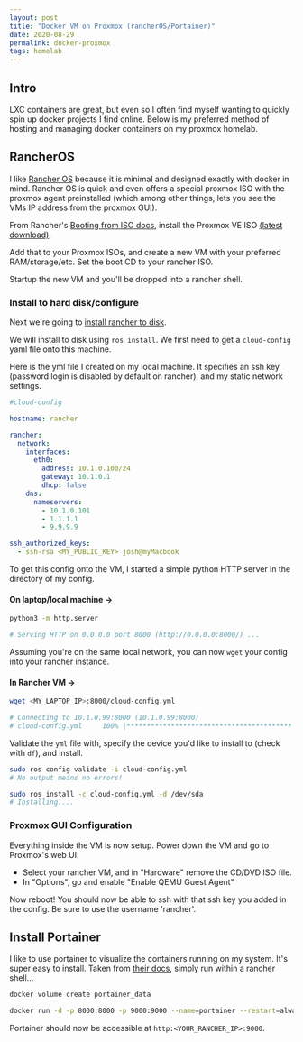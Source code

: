 ```yaml
---
layout: post
title: "Docker VM on Proxmox (rancherOS/Portainer)"
date: 2020-08-29
permalink: docker-proxmox
tags: homelab
---
```


## Intro

LXC containers are great, but even so I often find myself wanting to quickly spin up docker projects I find online. Below is my preferred method of hosting and managing docker containers on my proxmox homelab.

## RancherOS

I like [Rancher OS](https://rancher.com/docs/os/v1.x/en/overview/) because it is minimal and designed exactly with docker in mind. Rancher OS is quick and even offers a special proxmox ISO with the proxmox agent preinstalled (which among other things, lets you see the VMs IP address from the proxmox GUI).

From Rancher's [Booting from ISO docs](https://rancher.com/docs/os/v1.x/en/installation/workstation/boot-from-iso/), install the Proxmox VE ISO [(latest download)](https://releases.rancher.com/os/latest/proxmoxve/rancheros.iso).

Add that to your Proxmox ISOs, and create a new VM with your preferred RAM/storage/etc. Set the boot CD to your rancher ISO.

Startup the new VM and you'll be dropped into a rancher shell.

### Install to hard disk/configure

Next we're going to [install rancher to disk](https://rancher.com/docs/os/v1.x/en/installation/server/install-to-disk/).

We will install to disk using `ros install`. We first need to get a `cloud-config` yaml file onto this machine.

Here is the yml file I created on my local machine. It specifies an ssh key (password login is disabled by default on rancher), and my static network settings.

```yaml
#cloud-config

hostname: rancher

rancher:
  network:
    interfaces:
      eth0:
        address: 10.1.0.100/24
        gateway: 10.1.0.1
        dhcp: false
    dns:
      nameservers:
        - 10.1.0.101
        - 1.1.1.1
        - 9.9.9.9

ssh_authorized_keys:
  - ssh-rsa <MY_PUBLIC_KEY> josh@myMacbook
```

To get this config onto the VM, I started a simple python HTTP server in the directory of my config.

#### On laptop/local machine ->

```bash
python3 -m http.server

# Serving HTTP on 0.0.0.0 port 8000 (http://0.0.0.0:8000/) ...
```

Assuming you're on the same local network, you can now `wget` your config into your rancher instance.

#### In Rancher VM ->

```bash
wget <MY_LAPTOP_IP>:8000/cloud-config.yml

# Connecting to 10.1.0.99:8000 (10.1.0.99:8000)
# cloud-config.yml     100% |*****************************************|   847   0:00:00 ETA
```

Validate the `yml` file with, specify the device you'd like to install to (check with `df`), and install.

```bash
sudo ros config validate -i cloud-config.yml
# No output means no errors!

sudo ros install -c cloud-config.yml -d /dev/sda
# Installing....
```

### Proxmox GUI Configuration

Everything inside the VM is now setup.  Power down the VM and go to Proxmox's web UI.  

- Select your rancher VM, and in "Hardware" remove the CD/DVD ISO file.  
- In "Options", go and enable "Enable QEMU Guest Agent"

Now reboot! You should now be able to ssh with that ssh key you added in the config. Be sure to use the username 'rancher'.

## Install Portainer

I like to use portainer to visualize the containers running on my system. It's super easy to install. Taken from [their docs](https://www.portainer.io/installation/), simply run within a rancher shell...

```bash
docker volume create portainer_data

docker run -d -p 8000:8000 -p 9000:9000 --name=portainer --restart=always -v /var/run/docker.sock:/var/run/docker.sock -v portainer_data:/data portainer/portainer
```

Portainer should now be accessible at `http:<YOUR_RANCHER_IP>:9000`.
